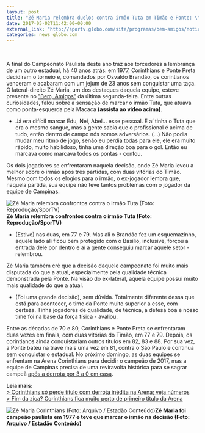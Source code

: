 ```yaml
---
layout: post
title: "Zé Maria relembra duelos contra irmão Tuta em Timão e Ponte: \"Muito rápido\""
date: 2017-05-02T11:42:00+00:00
external_link: "http://sportv.globo.com/site/programas/bem-amigos/noticia/2017/05/ze-maria-relembra-duelos-contra-irmao-entre-timao-e-ponte-muito-rapido.html"
categories: news globo.com
---
```

&nbsp;

A final do Campeonato Paulista deste ano traz aos torcedores a lembrança de um outro estadual, há 40 anos atrás: em 1977, Corinthians e Ponte Preta decidiram o torneio e, comandados por Osvaldo Brandão, os corintianos venceram e acabaram com um jejum de 23 anos sem conquistar uma taça. O lateral-direito Zé Maria, um dos destaques daquela equipe, esteve presente no ["Bem, Amigos"](http://sportv.globo.com/site/programas/bem-amigos/) da última segunda-feira. Entre outras curiosidades, falou sobre a sensação de marcar o irmão Tuta, que atuava como ponta-esquerda pela Macaca **(assista ao vídeo acima)**.

- Já era difícil marcar Edu, Nei, Abel... esse pessoal. E aí tinha o Tuta que era o mesmo sangue, mas a gente sabia que o profissional é acima de tudo, então dentro de campo nós somos adversários. (...)&nbsp;Não podia mudar meu ritmo de jogo, senão eu perdia todas para ele, ele era muito rápido, muito habilidoso, tinha uma direção boa para o gol. Então eu marcava como marcava todos os pontas - contou.

Os dois jogadores se enfrentaram naquela decisão, onde Zé Maria levou a melhor sobre o irmão após três partidas, com duas vitórias do Timão. Mesmo com todos os elogios para o irmão, o ex-jogador lembra que, naquela partida, sua equipe não teve tantos problemas com o jogador da equipe de Campinas.

 ![Zé Maria relembra confrontos contra o irmão Tuta (Foto: Reprodução/SporTV)](http://s2.glbimg.com/QNxYqHrZkfQ3Szg_IJanxprul7Y=/420x0:1041x806/300x390/s.glbimg.com/es/ge/f/original/2017/05/02/zemaria.png "Zé Maria relembra confrontos contra o irmão Tuta (Foto: Reprodução/SporTV)")**Zé Maria relembra confrontos contra o irmão Tuta (Foto: Reprodução/SporTV)**

- (Estive) nas duas, em 77 e 79. Mas ali o Brandão fez um esquemazinho, aquele lado ali ficou bem protegido com o Basílio, inclusive, forçou a entrada dele por dentro e aí a gente conseguiu marcar aquele setor - relembrou.

Zé Maria também crê que a decisão daquele campeonato foi muito mais disputada do que a atual, especialmente pela qualidade técnica demonstrada pela Ponte. Na visão do ex-lateral, aquela equipe possui muito mais qualidade do que a atual.

- (Foi uma grande decisão), sem dúvida. Totalmente diferente dessa que está para acontecer, o time da Ponte muito superior a esse, com certeza. Tinha jogadores de qualidade, de técnica, a defesa boa e nosso time foi na base da força física - avaliou.

Entre as décadas de 70 e 80, Corinthians e Ponte Preta se enfrentaram duas vezes em finais, com duas vitórias do Timão, em 77 e 79. Depois, os corintianos ainda conquistariam outros títulos em 82, 83 e 88. Por sua vez, a Ponte bateu na trave mais uma vez em 81, contra o São Paulo e continua sem conquistar o estadual. No próximo domingo, as duas equipes se enfrentam na Arena Corinthians para decidir o campeão de 2017, mas a equipe de Campinas precisa de uma reviravolta histórica para se sagrar campeã [após a derrota por 3 a 0 em casa](http://globoesporte.globo.com/sp/campinas-e-regiao/futebol/campeonato-paulista/jogo/30-04-2017/ponte-preta-corinthians).

**Leia mais:**  
[\> Corinthians só perde título com derrota inédita na Arena; veja números](http://globoesporte.globo.com/futebol/times/corinthians/noticia/corinthians-so-perde-titulo-com-derrota-inedita-na-arena-veja-numeros.ghtml)  
[\> Fim da zica? Corinthians fica muito perto de primeiro título da Arena](http://globoesporte.globo.com/futebol/times/corinthians/noticia/fim-da-zica-corinthians-fica-muito-perto-de-primeiro-titulo-na-arena.ghtml)

 ![Zé Maria Corinthians (Foto: Arquivo / Estadão Conteúdo)](http://s2.glbimg.com/R5ITqdU62sL4y10zKWfruUqO688=/0x63:950x600/690x390/s.glbimg.com/es/ge/f/original/2015/10/14/zemaria-corinthians-ae.jpg "Zé Maria Corinthians (Foto: Arquivo / Estadão Conteúdo)")**Zé Maria&nbsp;foi campeão paulista em 1977 e&nbsp;teve que marcar o irmão na decisão (Foto: Arquivo / Estadão Conteúdo)**

